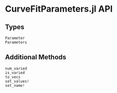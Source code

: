 CurveFitParameters.jl API
=========================

Types
-----

```@docs
Parameter
Parameters
```

Additional Methods
------------------

```@docs
num_varied
is_varied
to_vecs
set_values!
set_name!
```